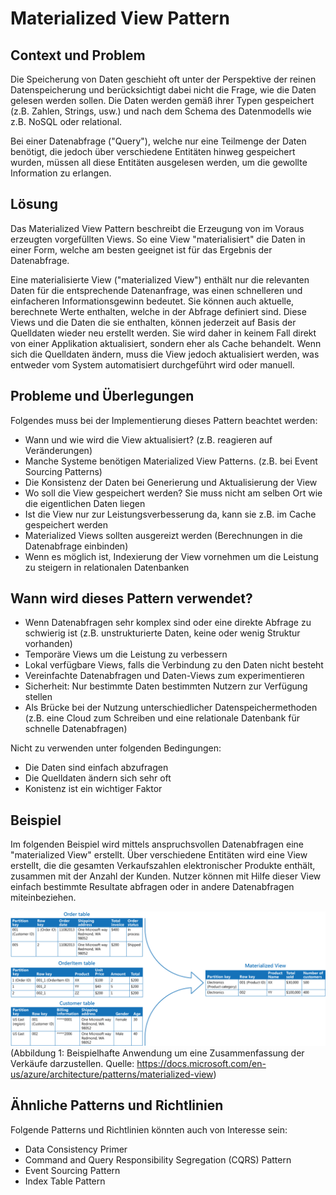 # Materialized View Pattern

## Context und Problem

Die Speicherung von Daten geschieht oft unter der Perspektive der reinen Datenspeicherung und berücksichtigt dabei nicht die Frage, wie die Daten gelesen werden sollen. Die Daten werden gemäß ihrer Typen gespeichert (z.B. Zahlen, Strings, usw.) und nach dem Schema des Datenmodells wie z.B. NoSQL oder relational.

Bei einer Datenabfrage ("Query"), welche nur eine Teilmenge der Daten benötigt, die jedoch über verschiedene Entitäten hinweg gespeichert wurden, müssen all diese Entitäten ausgelesen werden, um die gewollte Information zu erlangen.

## Lösung

Das Materialized View Pattern beschreibt die Erzeugung von im Voraus erzeugten vorgefüllten Views. So eine View "materialisiert" die Daten in einer Form, welche am besten geeignet ist für das Ergebnis der Datenabfrage.

Eine materialisierte View ("materialized View") enthält nur die relevanten Daten für die entsprechende Datenanfrage, was einen schnelleren und einfacheren Informationsgewinn bedeutet. Sie können auch aktuelle, berechnete Werte enthalten, welche in der Abfrage definiert sind. Diese Views und die Daten die sie enthalten, können jederzeit auf Basis der Quelldaten wieder neu erstellt werden. Sie wird daher in keinem Fall direkt von einer Applikation aktualisiert, sondern eher als Cache behandelt. Wenn sich die Quelldaten ändern, muss die View jedoch aktualisiert werden, was entweder vom System automatisiert durchgeführt wird oder manuell.

## Probleme und Überlegungen

Folgendes muss bei der Implementierung dieses Pattern beachtet werden:

* Wann und wie wird die View aktualisiert? (z.B. reagieren auf Veränderungen)
* Manche Systeme benötigen Materialized View Patterns. (z.B. bei Event Sourcing Patterns)
* Die Konsistenz der Daten bei Generierung und Aktualisierung der View
* Wo soll die View gespeichert werden? Sie muss nicht am selben Ort wie die eigentlichen Daten liegen
* Ist die View nur zur Leistungsverbesserung da, kann sie z.B. im Cache gespeichert werden
* Materialized Views sollten ausgereizt werden (Berechnungen in die Datenabfrage einbinden)
* Wenn es möglich ist, Indexierung der View vornehmen um die Leistung zu steigern in relationalen Datenbanken

## Wann wird dieses Pattern verwendet?

* Wenn Datenabfragen sehr komplex sind oder eine direkte Abfrage zu schwierig ist (z.B. unstrukturierte Daten, keine oder wenig Struktur vorhanden)
* Temporäre Views um die Leistung zu verbessern
* Lokal verfügbare Views, falls die Verbindung zu den Daten nicht besteht
* Vereinfachte Datenabfragen und Daten-Views zum experimentieren
* Sicherheit: Nur bestimmte Daten bestimmten Nutzern zur Verfügung stellen
* Als Brücke bei der Nutzung unterschiedlicher Datenspeichermethoden (z.B. eine Cloud zum Schreiben und eine relationale Datenbank für schnelle Datenabfragen)

Nicht zu verwenden unter folgenden Bedingungen:

* Die Daten sind einfach abzufragen
* Die Quelldaten ändern sich sehr oft
* Konistenz ist ein wichtiger Faktor

## Beispiel

Im folgenden Beispiel wird mittels anspruchsvollen Datenabfragen eine "materialized View" erstellt. Über verschiedene Entitäten wird eine View erstellt, die die gesamten Verkaufszahlen elektronischer Produkte enthält, zusammen mit der Anzahl der Kunden. Nutzer können mit Hilfe dieser View einfach bestimmte Resultate abfragen oder in andere Datenabfragen miteinbeziehen.

![](assets/materialized-view-summary-diagram.png)\(Abbildung 1: Beispielhafte Anwendung um eine Zusammenfassung der Verkäufe darzustellen. Quelle: https://docs.microsoft.com/en-us/azure/architecture/patterns/materialized-view)

## Ähnliche Patterns und Richtlinien

Folgende Patterns und Richtlinien könnten auch von Interesse sein:

* Data Consistency Primer
* Command and Query Responsibility Segregation (CQRS) Pattern
* Event Sourcing Pattern
* Index Table Pattern
